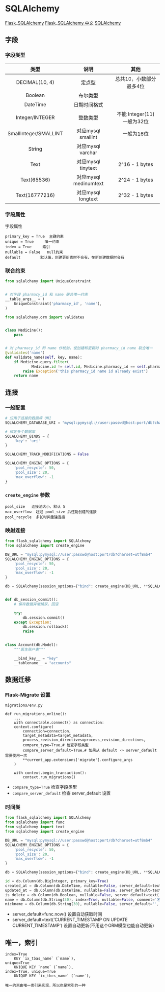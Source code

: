 # SQLAlchemy

[Flask_SQLAlchemy](https://flask-sqlalchemy.palletsprojects.com/en/2.x/)
[Flask_SQLAlchemy 中文](http://www.pythondoc.com/flask-sqlalchemy/quickstart.html)
[SQLAlchemy](https://www.osgeo.cn/sqlalchemy/)

## 字段

### 字段类型

| 类型 | 说明 | 其他 |
| :-: | :-: | :-: |
| DECIMAL(10, 4) | 定点型 | 总共10，小数部分最多4位 |
| Boolean | 布尔类型 |  |
| DateTime | 日期时间格式 |  |
| Integer/INTEGER | 整数类型 | 不能 Integer(11) 一般为32位 |
| SmallInteger/SMALLINT | 对应mysql smallint | 一般为16位 |
| String | 对应mysql varchar |  |
| Text | 对应mysql tinytext | 2^16 - 1 bytes |
| Text(65536) | 对应mysql medinumtext | 2^24 - 1 bytes |
| Text(16777216) | 对应mysql longtext | 2^32 - 1 bytes |

### 字段属性

字段属性

```text
primary_key = True  主键约束
unique = True     唯一约束
index = True     索引
nullable = False   null约束
default         默认值，创建更新表时不会有，在新创建数据时会有
```

### 联合约束

```python
from sqlalchemy import UniqueConstraint


# 对字段 pharmacy_id 和 name 联合唯一约束
__table_args__ = (
    UniqueConstraint('pharmacy_id', 'name'),
)

```

```python
from sqlalchemy.orm import validates


class Medicine():
    pass


# 对 pharmacy_id 和 name 作校验，使创建和更新时 pharmacy_id name 联合唯一
@validates('name')
def validate_name(self, key, name):
    if Medicine.query.filter(
            Medicine.id != self.id, Medicine.pharmacy_id == self.pharmacy_id, Medicine.name == name).first():
        raise Exception('this pharmacy_id name id already exist')
    return name

```

## 连接

### 一般配置

```python
# 应用于连接的数据库 URI
SQLALCHEMY_DATABASE_URI = "mysql:pymysql://user:passwd@host:port/db?charset=utf8mb4"

# 绑定多个数据库
SQLALCHEMY_BINDS = {
    'key': 'uri'
}

SQLALCHEMY_TRACK_MODIFICATIONS = False

SQLALCHEMY_ENGINE_OPTIONS = {
    'pool_recycle': 50,
    'pool_size': 20,
    'max_overflow': -1
}

```

### `create_engine` 参数

```text
pool_size   连接池大小，默认 5
max_overflow  超过 pool_size 后还能创建的连接
pool_recycle  多长时间重建连接
```

### 映射连接

```python
from flask_sqlalchemy import SQLAlchemy
from sqlalchemy import create_engine

DB_URL = "mysql:pymysql://user:passwd@host:port/db?charset=utf8mb4"
SQLALCHEMY_ENGINE_OPTIONS = {
    'pool_recycle': 50,
    'pool_size': 20,
    'max_overflow': -1
}

db = SQLAlchemy(session_options={"bind": create_engine(DB_URL, **SQLALCHEMY_ENGINE_OPTIONS)})


def db_session_commit():
    # 保存数据异常捕获，回滚

    try:
        db.session.commit()
    except Exception:
        db.session.rollback()
        raise

    
class Account(db.Model):
    """医生账户表"""

    __bind_key__ = "key"
    __tablename__ = "accounts"

```

## 数据迁移

### Flask-Migrate 设置

`migrations/env.py`

```text
def run_migrations_online():
    ...
    with connectable.connect() as connection:
    context.configure(
        connection=connection,
        target_metadata=target_metadata,
        process_revision_directives=process_revision_directives,
        compare_type=True,# 检查字段类型
        compare_server_default=True,# 如果从 default -> server_default 需要使用一次
        **current_app.extensions['migrate'].configure_args
    )

    with context.begin_transaction():
        context.run_migrations()
```

- `compare_type=True` 检查字段类型
- `compare_server_default` 检查 server_default 设置

### 时间类

```python
from flask_sqlalchemy import SQLAlchemy
from sqlalchemy import func
from sqlalchemy import text
from sqlalchemy import create_engine

DB_URL = "mysql:pymysql://user:passwd@host:port/db?charset=utf8mb4"
SQLALCHEMY_ENGINE_OPTIONS = {
    'pool_recycle': 50,
    'pool_size': 20,
    'max_overflow': -1
}

db = SQLAlchemy(session_options={"bind": create_engine(DB_URL, **SQLALCHEMY_ENGINE_OPTIONS)})

id = db.Column(db.BigInteger, primary_key=True)
created_at = db.Column(db.DateTime, nullable=False, server_default=text('CURRENT_TIMESTAMP'), comment='创建时间')
updated_at = db.Column(db.DateTime, nullable=False, server_default=text('CURRENT_TIMESTAMP ON UPDATE CURRENT_TIMESTAMP'), comment='更新时间')
is_delete = db.Column(db.Boolean, nullable=False, server_default=text('0'), comment='是否标记删除')
name = db.Column(db.String(30), index=True, nullable=False, comment='名称')
nickname = db.Column(db.String(30), nullable=False, server_default='', comment='昵称')

```

- server_default=func.now() 设置自动获取时间
- server_default=text('CURRENT_TIMESTAMP ON UPDATE CURRENT_TIMESTAMP') 设置自动更新(不用这个ORM模型也能自动更新)

## 唯一，索引

```text
index=True
    KEY `ix_tbas_name` (`name`),
unique=True
    UNIQUE KEY `name` (`name`),
index=True, unique=True
    UNIQUE KEY `ix_tbcs_name` (`name`),

唯一约束由唯一索引来实现，所以也是索引的一种
```
